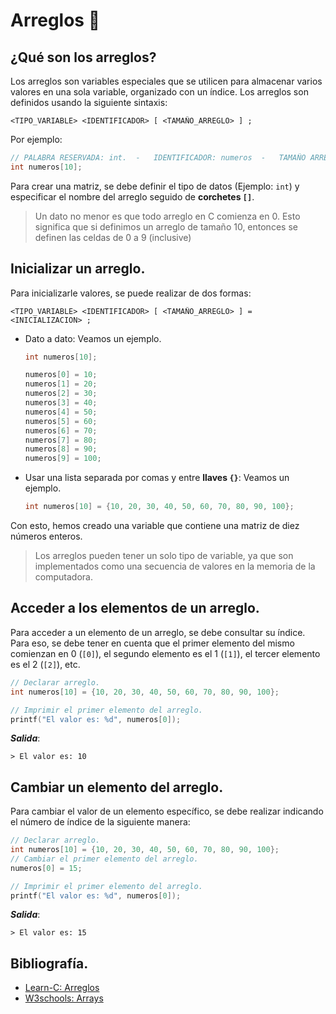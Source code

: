 # Arreglos 📰
## ¿Qué son los arreglos?
Los arreglos son variables especiales que se utilicen para almacenar varios valores en una sola variable, organizado con un índice. Los arreglos son definidos usando la siguiente sintaxis:
```
<TIPO_VARIABLE> <IDENTIFICADOR> [ <TAMAÑO_ARREGLO> ] ;
```

Por ejemplo:
```c
// PALABRA RESERVADA: int.  -   IDENTIFICADOR: numeros  -   TAMAÑO ARREGLO: 10.
int numeros[10];
```
Para crear una matriz, se debe definir el tipo de datos (Ejemplo: `int`) y especificar el nombre del arreglo seguido de **corchetes `[]`**.
> Un dato no menor es que todo arreglo en C comienza en 0. Esto significa que si definimos un arreglo de tamaño 10, entonces se definen las celdas de 0 a 9 (inclusive)

## Inicializar un arreglo.
Para inicializarle valores, se puede realizar de dos formas:
```
<TIPO_VARIABLE> <IDENTIFICADOR> [ <TAMAÑO_ARREGLO> ] = <INICIALIZACION> ;
```
- Dato a dato: Veamos un ejemplo.
    ```c
    int numeros[10];

    numeros[0] = 10;
    numeros[1] = 20;
    numeros[2] = 30;
    numeros[3] = 40;
    numeros[4] = 50;
    numeros[5] = 60;
    numeros[6] = 70;
    numeros[7] = 80;
    numeros[8] = 90;
    numeros[9] = 100;
    ```
- Usar una lista separada por comas y entre **llaves `{}`**: Veamos un ejemplo.
    ```c
    int numeros[10] = {10, 20, 30, 40, 50, 60, 70, 80, 90, 100};
    ```

Con esto, hemos creado una variable que contiene una matriz de diez números enteros.
> Los arreglos pueden tener un solo tipo de variable, ya que son implementados como una secuencia de valores en la memoria de la computadora.

## Acceder a los elementos de un arreglo.
Para acceder a un elemento de un arreglo, se debe consultar su índice. Para eso, se debe tener en cuenta que el primer elemento del mismo comienzan en 0 (`[0]`), el segundo elemento es el 1 (`[1]`), el tercer elemento es el 2 (`[2]`), etc.
```c
// Declarar arreglo.
int numeros[10] = {10, 20, 30, 40, 50, 60, 70, 80, 90, 100};

// Imprimir el primer elemento del arreglo.
printf("El valor es: %d", numeros[0]);
```
***Salida***:
```
> El valor es: 10
```

## Cambiar un elemento del arreglo.
Para cambiar el valor de un elemento específico, se debe realizar indicando el número de índice de la siguiente manera:
```c
// Declarar arreglo.
int numeros[10] = {10, 20, 30, 40, 50, 60, 70, 80, 90, 100};            // numeros[0] es: 10.
// Cambiar el primer elemento del arreglo.
numeros[0] = 15;                                                        // Ahora numeros[0] es: 15.

// Imprimir el primer elemento del arreglo.
printf("El valor es: %d", numeros[0]);
```
***Salida***:
```
> El valor es: 15
```

## Bibliografía.
- [Learn-C: Arreglos](https://www.learn-c.org/es/Arrays)
- [W3schools: Arrays](https://www.w3schools.com/c/c_arrays.php)